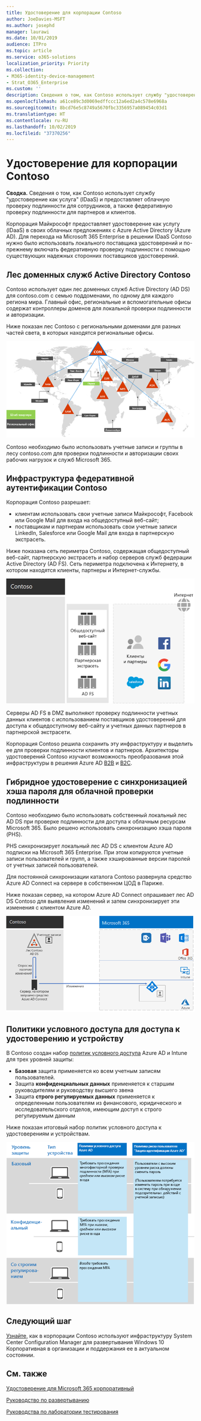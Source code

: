 ```yaml
---
title: Удостоверение для корпорации Contoso
author: JoeDavies-MSFT
ms.author: josephd
manager: laurawi
ms.date: 10/01/2019
audience: ITPro
ms.topic: article
ms.service: o365-solutions
localization_priority: Priority
ms.collection:
- M365-identity-device-management
- Strat_O365_Enterprise
ms.custom: ''
description: Сведения о том, как Contoso использует службу "удостоверение как услуга" (IDaaS) и предоставляет облачную проверку подлинности для сотрудников, а также федеративную проверку подлинности для партнеров и клиентов.
ms.openlocfilehash: a61ce89c3d0069edffccc12a6ed2a4c578e6968a
ms.sourcegitcommit: 8bcd76e5c8749a5670fbc3356957a089454c03d1
ms.translationtype: HT
ms.contentlocale: ru-RU
ms.lasthandoff: 10/02/2019
ms.locfileid: "37370256"
---
```

# <a name="identity-for-the-contoso-corporation"></a>Удостоверение для корпорации Contoso

**Сводка.** Сведения о том, как Contoso использует службу "удостоверение как услуга" (IDaaS) и предоставляет облачную проверку подлинности для сотрудников, а также федеративную проверку подлинности для партнеров и клиентов.

Корпорация Майкрософт предоставляет удостоверение как услугу (IDaaS) в своих облачных предложениях с Azure Active Directory (Azure AD). Для перехода на Microsoft 365 Enterprise в решении IDaaS Contoso нужно было использовать локального поставщика удостоверений и по-прежнему включать федеративную проверку подлинности с помощью существующих надежных сторонних поставщиков удостоверений.

## <a name="contosos-active-directory-domain-services-forest"></a>Лес доменных служб Active Directory Contoso

Contoso использует один лес доменных служб Active Directory (AD DS) для contoso.com с семью поддоменами, по одному для каждого региона мира. Главный офис, региональные и вспомогательные офисы содержат контроллеры доменов для локальной проверки подлинности и авторизации.

Ниже показан лес Contoso с региональными доменами для разных частей света, в которых находятся региональные офисы.

![Лес Contoso и домены по всему миру](./media/contoso-identity/contoso-identity-fig1.png)
 
Contoso необходимо было использовать учетные записи и группы в лесу contoso.com для проверки подлинности и авторизации своих рабочих нагрузок и служб Microsoft 365.

## <a name="contosos-federated-authentication-infrastructure"></a>Инфраструктура федеративной аутентификации Contoso

Корпорация Contoso разрешает:

- клиентам использовать свои учетные записи Майкрософт, Facebook или Google Mail для входа на общедоступный веб-сайт;
- поставщикам и партнерам использовать свои учетные записи LinkedIn, Salesforce или Google Mail для входа в партнерскую экстрасеть.

Ниже показана сеть периметра Contoso, содержащая общедоступный веб-сайт, партнерскую экстрасеть и набор серверов служб федерации Active Directory (AD FS). Сеть периметра подключена к Интернету, в котором находятся клиенты, партнеры и Интернет-службы.

![Поддержка федеративной аутентификации клиентов и партнеров в компании Contoso](./media/contoso-identity/contoso-identity-fig2.png)
 
Серверы AD FS в DMZ выполняют проверку подлинности учетных данных клиентов с использованием поставщиков удостоверений для доступа к общедоступному веб-сайту и учетных данных партнеров в партнерской экстрасети.

Корпорация Contoso решила сохранить эту инфраструктуру и выделить ее для проверки подлинности клиентов и партнеров. Архитекторы удостоверений Contoso изучают возможность преобразования этой инфраструктуры в решения Azure AD [B2B](https://docs.microsoft.com/azure/active-directory/b2b/hybrid-organizations) и [B2C](https://docs.microsoft.com/azure/active-directory-b2c/solution-articles).

## <a name="hybrid-identity-with-password-hash-synchronization-for-cloud-based-authentication"></a>Гибридное удостоверение с синхронизацией хэша пароля для облачной проверки подлинности

Contoso необходимо было использовать собственный локальный лес AD DS при проверке подлинности для доступа к облачным ресурсам Microsoft 365. Было решено использовать синхронизацию хэша пароля (PHS).

PHS синхронизирует локальный лес AD DS с клиентом Azure AD подписки на Microsoft 365 Enterprise. При этом копируются учетные записи пользователей и групп, а также хэшированные версии паролей от учетных записей пользователей. 

Для постоянной синхронизации каталога Contoso развернула средство Azure AD Connect на сервере в собственном ЦОД в Париже. 

Ниже показан сервер, на котором Azure AD Connect опрашивает лес AD DS Contoso для выявления изменений и затем синхронизирует эти изменения с клиентом Azure AD.

![Инфраструктура синхронизации каталога PHS Contoso](./media/contoso-identity/contoso-identity-fig4.png)
 
## <a name="conditional-access-policies-for-identity-and-device-access"></a>Политики условного доступа для доступа к удостоверению и устройству

В Contoso создан набор [политик условного доступа](identity-access-policies.md) Azure AD и Intune для трех уровней защиты:

- **Базовая** защита применяется ко всем учетным записям пользователей.
- Защита **конфиденциальных данных** применяется к старшим руководителям и руководству высшего звена
- Защита **строго регулируемых данных** применяется к определенным пользователям из финансового, юридического и исследовательского отделов, имеющим доступ к строго регулируемым данным

Ниже показан итоговый набор политик условного доступа к удостоверениям и устройствам.

![Политики условного доступа к удостоверениям и устройствам в Contoso](./media/contoso-identity/contoso-identity-fig5.png)
 
## <a name="next-step"></a>Следующий шаг

[Узнайте,](contoso-win10.md) как в корпорации Contoso используют инфраструктуру System Center Configuration Manager для развертывания Windows 10 Корпоративная в организации и поддержания ее в актуальном состоянии.

## <a name="see-also"></a>См. также

[Удостоверение для Microsoft 365 корпоративный](identity-infrastructure.md)

[Руководство по развертыванию](deploy-microsoft-365-enterprise.md)

[Руководства по лаборатории тестирования](m365-enterprise-test-lab-guides.md)
